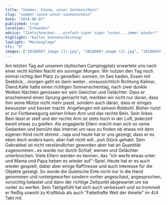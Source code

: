 ```yaml
---
title: "Sommer, Sonne, unser Sonnenschein"
slug: "sommer-sonne-unser-sonnenschein"
date: "2018-06-07"
published: true
location: "Schweden"
advice: "Zimtschnecken....einfach super super lecker...immer wieder!"
highlight: "Kalles Sonnenscheintag"
lowlight: "Mückenplage"
tfi: "9"
images: ["20180607_image (1).jpg", "20180607_image (2).jpg", "20180607_image (3).jpg", "20180607_image (4).jpg"]
---
```

   
Am letzten Tag auf unserem idyllischen Campingplatz erwartete uns nach einer recht kühlen Nacht ein sonniger Morgen. Wir nutzen den Tag noch einmal richtig den Platz zu genießen: sonnen, im See baden, Essen mit Seeblick,...morgen geht es dann weiter...voraussichtlich Richtung Kalmar, Öland.Kalle hatte einen richtigen Sonnenscheintag, nach zwei dunkle Wolken Nächten genossen wir sein Gekicher und Gelächter. Dass er anscheinend einen Sprung gemacht hat, merkten wir nicht nur daran, dass ihm seine Mütze nicht mehr passt, sondern auch daran, dass er einiges bewusster und besser macht. Angefangen mit seinem Robbstil. Bisher nutzt er zur Fortbewegung seinen linken Arm und das rechte Bein. Sein linkes Bein lässt er steif und der rechte Arm ist stets hoch in der Luft, jederzeit bereit etwas zu greifen. Als engagierte Eltern macht man sich so seine Gedanken und bemüht das Internet um raus zu finden ob etwas mit dem eigenen Kind nicht stimmt...naja und heute hat er uns gezeigt, dass er es eben doch anders kann, aber halt nicht will...puh Glück gehabt. Sein Gebrabbel ist nicht verständlicher geworden aber hat an Quantität zugenommen...es wurde nur durch Schlaf, weinen und Gelächter unterbrochen. Viele Eltern werden es kennen, das "ich werfe etwas unter und Mama und Papa heben es wieder auf"-Spiel. Heute hat er es auch wieder gespielt, dabei aber einige Raffinesse und auch Interesse für die Objekte gezeigt. So wurde die Quietsche Ente nicht nur in die Hand genommen und runtergeworfen sondern vorher angeschaut, angesprochen, vorsichtig betastet und dann der richtige Zeitpunkt abgewartet um sie runter zu werfen. Sein Taktgefühl hat sich auch verbessert und so trommelt er fleißig sowohl zu Kraftklub als auch \"Fabelhafte Welt der Amelie\" im 4/4 Takt mit.